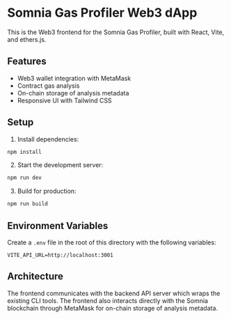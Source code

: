 # Somnia Gas Profiler Web3 dApp

This is the Web3 frontend for the Somnia Gas Profiler, built with React, Vite, and ethers.js.

## Features

- Web3 wallet integration with MetaMask
- Contract gas analysis
- On-chain storage of analysis metadata
- Responsive UI with Tailwind CSS

## Setup

1. Install dependencies:
```bash
npm install
```

2. Start the development server:
```bash
npm run dev
```

3. Build for production:
```bash
npm run build
```

## Environment Variables

Create a `.env` file in the root of this directory with the following variables:

```
VITE_API_URL=http://localhost:3001
```

## Architecture

The frontend communicates with the backend API server which wraps the existing CLI tools. The frontend also interacts directly with the Somnia blockchain through MetaMask for on-chain storage of analysis metadata.